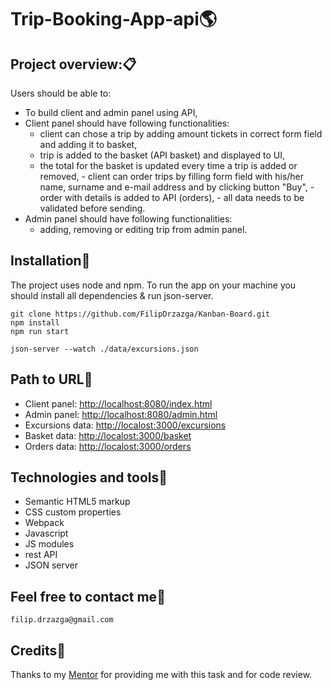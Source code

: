 # Trip-Booking-App-api:earth_americas:


## Project overview::clipboard:


Users should be able to:

- To build client and admin panel using API,
- Client panel should have following functionalities:
   - client can chose a trip by adding amount tickets in correct form field and adding it to basket,
   - trip is added to the basket (API basket) and displayed to UI,
   - the total for the basket is updated every time a trip is added or removed, - client can order trips by filling form field with his/her name, surname and e-mail        address and by clicking button "Buy", - order with details is added to API (orders), - all data needs to be validated before sending.
- Admin panel should have following functionalities:
   - adding, removing or editing trip from admin panel.


## Installation:dvd:

The project uses node and npm. To run the app on your machine you should install all dependencies & run json-server.

```
git clone https://github.com/FilipDrzazga/Kanban-Board.git
npm install
npm run start
```
```
json-server --watch ./data/excursions.json
```


## Path to URL:rabbit2:

- Client panel: <http://localhost:8080/index.html>
- Admin panel: <http://localhost:8080/admin.html>
- Excursions data: <http://localost:3000/excursions>
- Basket data: <http://localost:3000/basket>
- Orders data: <http://localost:3000/orders>


## Technologies and tools:wrench:

* Semantic HTML5 markup
* CSS custom properties
* Webpack
* Javascript
* JS modules
* rest API
* JSON server


## Feel free to contact me:thought_balloon:

`filip.drzazga@gmail.com`


## Credits:raised_hands:

Thanks to my [Mentor](https://github.com/devmentor-pl) for providing me with this task and for code review.
